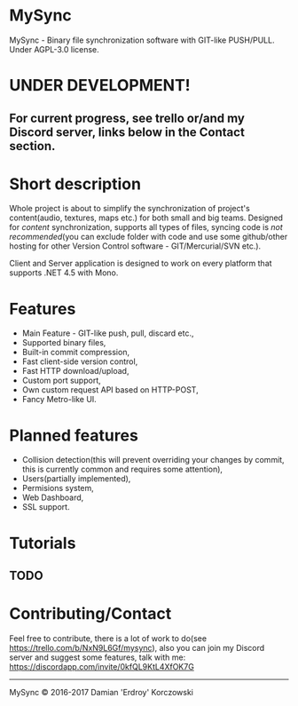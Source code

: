 # MySync
MySync - Binary file synchronization software with GIT-like PUSH/PULL.
Under AGPL-3.0 license.

# UNDER DEVELOPMENT!
For current progress, see trello or/and my Discord server, links below in the Contact section.
-----------------

# Short description
Whole project is about to simplify the synchronization of project's content(audio, textures, maps etc.) for both small and big teams.
Designed for *content* synchronization, supports all types of files, syncing code is *not recommended*(you can exclude folder with code and use some github/other hosting for other Version Control software - GIT/Mercurial/SVN etc.).

Client and Server application is designed to work on every platform that supports .NET 4.5 with Mono.

# Features
* Main Feature - GIT-like push, pull, discard etc.,
* Supported binary files,
* Built-in commit compression,
* Fast client-side version control,
* Fast HTTP download/upload,
* Custom port support,
* Own custom request API based on HTTP-POST,
* Fancy Metro-like UI.

# Planned features
* Collision detection(this will prevent overriding your changes by commit, this is currently common and requires some attention),
* Users(partially implemented),
* Permisions system,
* Web Dashboard,
* SSL support.

# Tutorials
TODO
---

# Contributing/Contact
Feel free to contribute, there is a lot of work to do(see https://trello.com/b/NxN9L6Gf/mysync), 
also you can join my Discord server and suggest some features, talk with me: https://discordapp.com/invite/0kfQL9KtL4XfOK7G

---

MySync © 2016-2017 Damian 'Erdroy' Korczowski
